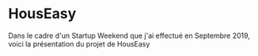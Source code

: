 # HousEasy

Dans le cadre d'un Startup Weekend que j'ai effectué en Septembre 2019, voici la présentation du projet de HousEasy
